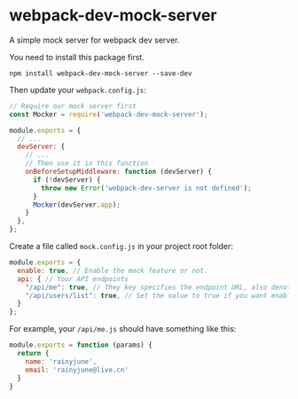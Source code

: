 # webpack-dev-mock-server

A simple mock server for webpack dev server.

You need to install this package first.

```
npm install webpack-dev-mock-server --save-dev
```

Then update your `webpack.config.js`:

```javascript
// Require our mock server first
const Mocker = require('webpack-dev-mock-server');

module.exports = {
  // ...
  devServer: {
    // ...
    // Then use it in this function
    onBeforeSetupMiddleware: function (devServer) {
      if (!devServer) {
        throw new Error('webpack-dev-server is not defined');
      }
      Mocker(devServer.app);
    }
  },
};
```

Create a file called `mock.config.js` in your project root folder:

```javascript
module.exports = {
  enable: true, // Enable the mock feature or not.
  api: { // Your API endpoints
    "/api/me": true, // They key specifies the endpoint URL, also denotes your mock file path is `/api/me.js`.
    "/api/users/list": true, // Set the value to true if you want enable this API.
  }
};
```

For example, your `/api/me.js` should have something like this:

```javascript
module.exports = function (params) {
  return {
    name: 'rainyjune',
    email: 'rainyjune@live.cn'
  }
}
```